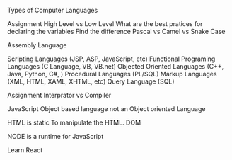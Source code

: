 Types of Computer Languages

Assignment
High Level vs Low Level
What are the best pratices for declaring the variables
Find the difference Pascal vs Camel vs Snake Case




Assembly Language

Scripting Languages (JSP, ASP, JavaScript, etc)
Functional Programing Languages (C Language, VB, VB.net)
Objected Oriented Languages (C++, Java, Python, C#, )
Procedural Languages (PL/SQL)
Markup Languages (XML, HTML, XAML, XHTML, etc)
Query Language (SQL)

Assignment
Interprator vs Compiler

JavaScript
Object based language not an Object oriented Language

HTML is static
To manipulate the HTML. DOM


NODE is a runtime for JavaScript

Learn React
